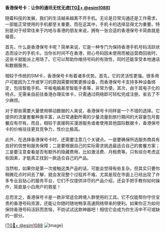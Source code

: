 **香港保号卡：让你的通讯无忧无虑[[TG💪+ @esim1088](https://t.me/s/esim1088)]**

随着科技的发展，我们的生活越来越离不开手机。无论是日常沟通还是工作需求，一部能正常使用的手机都至关重要。而在这其中，手机卡的选择显得尤为重要。特别是对于经常往来于内地与香港的朋友来说，拥有一张合适的香港保号卡简直就是福音。

首先，什么是香港保号卡呢？简单来说，它是一种专门为保持香港手机号码活跃状态而设计的手机卡。当你长时间不在香港，担心号码因未使用而被运营商回收时，这张卡就能派上用场了。它可以帮助你维持号码的有效性，同时还能享受本地通话和数据服务。

相较于传统的SIM卡，香港保号卡有着诸多优势。首先，它的灵活性更强。很多用户可能因为工作或学习的原因需要频繁更换设备，而香港保号卡支持多种设备绑定，包括智能手机、平板电脑甚至智能手表等，非常方便。其次，由于其电子化的特点，无需亲自前往香港办理实体卡，只需通过网络即可轻松完成注册，省去了不少麻烦。

对于那些需要大量使用移动数据的人来说，香港保号卡同样是一个不错的选择。它提供的流量套餐种类丰富，从日常通勤所需的少量流量到旅行期间的大容量包月套餐应有尽有。而且，相较于直接购买漫游服务或者使用其他国际数据卡，香港保号卡的价格往往更具竞争力，性价比极高。

此外，在选择香港保号卡时，还需要注意几个关键点。一是要确保所选服务商具有良好的信誉和服务保障；二是要根据自己的实际需求挑选最适合自己的套餐方案；三是要注意查看是否有额外的隐藏费用，比如激活费、月租费等。只有综合考虑这些因素，才能真正找到一款适合自己的产品。

当然啦，如果你是第一次接触这类产品的话，可能会觉得有些复杂。但其实只要你稍微花点时间去了解，就会发现整个过程并不难。尤其是现在市面上已经出现了许多专业且贴心的服务平台，它们不仅提供详尽的产品介绍，还会手把手教你如何操作，简直是小白用户的救星！

总而言之，香港保号卡是一款非常适合跨境人群使用的工具。它不仅能帮你守住宝贵的香港号码资源，还能让你随时随地畅享高速网络带来的便利。如果你正为如何保持香港号码活跃而苦恼，不妨试试这款神器吧！相信它会成为你生活中不可或缺的一部分。

[[TG💪+ @esim1088](https://t.me/s/esim1088) ![Image](https://i.postimg.cc/4NQfJmqS/Snipaste-2025-05-13-00-14-12.png)]